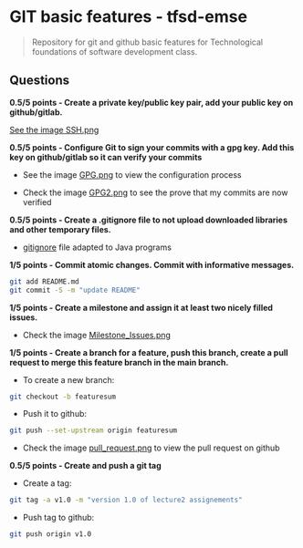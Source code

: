 # GIT basic features - tfsd-emse
> Repository for git and github basic features for Technological foundations of software development class.

## Questions

**0.5/5 points - Create a private key/public key pair, add your public key on github/gitlab.**

[See the image SSH.png](./screenshots/SSH.png)

**0.5/5 points - Configure Git to sign your commits with a gpg key. Add this key on github/gitlab so it can verify your commits**

- See the image [GPG.png](./screenshots/GPG.png) to view the configuration process

- Check the image [GPG2.png](./screenshots/GPG2.png) to see the prove that my commits are now verified

**0.5/5 points - Create a .gitignore file to not upload downloaded libraries and other temporary files.**

- [gitignore](./.gitignore) file adapted to Java programs

**1/5 points - Commit atomic changes. Commit with informative messages.**

```bash
git add README.md
git commit -S -m "update README"
```

**1/5 points - Create a milestone and assign it at least two nicely filled issues.**

- Check the image [Milestone_Issues.png](./screenshots/Milestone_Issues.png)

**1/5 points - Create a branch for a feature, push this branch, create a pull request to merge this feature branch in the main branch.**

- To create a new branch:
```bash
git checkout -b featuresum
```
- Push it to github:
```bash
git push --set-upstream origin featuresum
```
- Check the image [pull_request.png](./screenshots/pull_request.png) to view the pull request on github

**0.5/5 points - Create and push a git tag**

- Create a tag:

```bash
git tag -a v1.0 -m "version 1.0 of lecture2 assignements"
```

- Push tag to github:
```bash
git push origin v1.0
```
